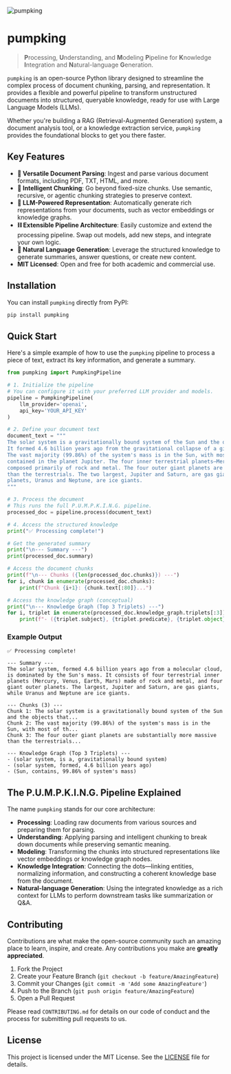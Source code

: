 ![pumpking](https://github.com/user-attachments/assets/2fd50356-7329-4415-9331-2287e061dad9)

# pumpking

> **P**rocessing, **U**nderstanding, and **M**odeling **P**ipeline for **K**nowledge **I**ntegration and **N**atural-language **G**eneration.

[](https://www.google.com/search?q=https://pypi.org/project/pumpking/)
[](https://www.google.com/search?q=https://github.com/YOUR_USERNAME/pumpking/actions)
[](https://opensource.org/licenses/MIT)
[](https://www.google.com/search?q=https://pypi.org/project/pumpking)

`pumpking` is an open-source Python library designed to streamline the complex process of document chunking, parsing, and representation. It provides a flexible and powerful pipeline to transform unstructured documents into structured, queryable knowledge, ready for use with Large Language Models (LLMs).

Whether you're building a RAG (Retrieval-Augmented Generation) system, a document analysis tool, or a knowledge extraction service, `pumpking` provides the foundational blocks to get you there faster.

## Key Features

  * **📄 Versatile Document Parsing**: Ingest and parse various document formats, including PDF, TXT, HTML, and more.
  * **🧩 Intelligent Chunking**: Go beyond fixed-size chunks. Use semantic, recursive, or agentic chunking strategies to preserve context.
  * **🧠 LLM-Powered Representation**: Automatically generate rich representations from your documents, such as vector embeddings or knowledge graphs.
  * **⛓️ Extensible Pipeline Architecture**: Easily customize and extend the processing pipeline. Swap out models, add new steps, and integrate your own logic.
  * **📝 Natural Language Generation**: Leverage the structured knowledge to generate summaries, answer questions, or create new content.
  * **MIT Licensed**: Open and free for both academic and commercial use.

## Installation

You can install `pumpking` directly from PyPI:

```bash
pip install pumpking
```

## Quick Start

Here's a simple example of how to use the `pumpking` pipeline to process a piece of text, extract its key information, and generate a summary.

```python
from pumpking import PumpkingPipeline

# 1. Initialize the pipeline
# You can configure it with your preferred LLM provider and models.
pipeline = PumpkingPipeline(
    llm_provider='openai',
    api_key='YOUR_API_KEY'
)

# 2. Define your document text
document_text = """
The solar system is a gravitationally bound system of the Sun and the objects that orbit it.
It formed 4.6 billion years ago from the gravitational collapse of a giant interstellar molecular cloud.
The vast majority (99.86%) of the system's mass is in the Sun, with most of the remaining mass
contained in the planet Jupiter. The four inner terrestrial planets—Mercury, Venus, Earth and Mars—are
composed primarily of rock and metal. The four outer giant planets are substantially more massive
than the terrestrials. The two largest, Jupiter and Saturn, are gas giants; the two outermost
planets, Uranus and Neptune, are ice giants.
"""

# 3. Process the document
# This runs the full P.U.M.P.K.I.N.G. pipeline.
processed_doc = pipeline.process(document_text)

# 4. Access the structured knowledge
print("✅ Processing complete!")

# Get the generated summary
print("\n--- Summary ---")
print(processed_doc.summary)

# Access the document chunks
print(f"\n--- Chunks ({len(processed_doc.chunks)}) ---")
for i, chunk in enumerate(processed_doc.chunks):
    print(f"Chunk {i+1}: {chunk.text[:80]}...")

# Access the knowledge graph (conceptual)
print("\n--- Knowledge Graph (Top 3 Triplets) ---")
for i, triplet in enumerate(processed_doc.knowledge_graph.triplets[:3]):
    print(f"- ({triplet.subject}, {triplet.predicate}, {triplet.object})")

```

### Example Output

```text
✅ Processing complete!

--- Summary ---
The solar system, formed 4.6 billion years ago from a molecular cloud, is dominated by the Sun's mass. It consists of four terrestrial inner planets (Mercury, Venus, Earth, Mars) made of rock and metal, and four giant outer planets. The largest, Jupiter and Saturn, are gas giants, while Uranus and Neptune are ice giants.

--- Chunks (3) ---
Chunk 1: The solar system is a gravitationally bound system of the Sun and the objects that...
Chunk 2: The vast majority (99.86%) of the system's mass is in the Sun, with most of th...
Chunk 3: The four outer giant planets are substantially more massive than the terrestrials...

--- Knowledge Graph (Top 3 Triplets) ---
- (solar system, is a, gravitationally bound system)
- (solar system, formed, 4.6 billion years ago)
- (Sun, contains, 99.86% of system's mass)
```

## The P.U.M.P.K.I.N.G. Pipeline Explained

The name `pumpking` stands for our core architecture:

  * **Processing**: Loading raw documents from various sources and preparing them for parsing.
  * **Understanding**: Applying parsing and intelligent chunking to break down documents while preserving semantic meaning.
  * **Modeling**: Transforming the chunks into structured representations like vector embeddings or knowledge graph nodes.
  * **Knowledge Integration**: Connecting the dots—linking entities, normalizing information, and constructing a coherent knowledge base from the document.
  * **Natural-language Generation**: Using the integrated knowledge as a rich context for LLMs to perform downstream tasks like summarization or Q\&A.

## Contributing

Contributions are what make the open-source community such an amazing place to learn, inspire, and create. Any contributions you make are **greatly appreciated**.

1.  Fork the Project
2.  Create your Feature Branch (`git checkout -b feature/AmazingFeature`)
3.  Commit your Changes (`git commit -m 'Add some AmazingFeature'`)
4.  Push to the Branch (`git push origin feature/AmazingFeature`)
5.  Open a Pull Request

Please read `CONTRIBUTING.md` for details on our code of conduct and the process for submitting pull requests to us.

## License

This project is licensed under the MIT License. See the [LICENSE](https://www.google.com/search?q=LICENSE) file for details.
